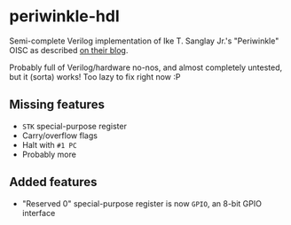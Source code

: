periwinkle-hdl
==============
Semi-complete Verilog implementation of Ike T. Sanglay Jr.'s "Periwinkle" OISC as described [on their blog](http://ikejr.com/2019/11/23/periwinkle-one-instruction-set-computer/).

Probably full of Verilog/hardware no-nos, and almost completely untested, but it (sorta) works! Too lazy to fix right now :P

## Missing features
- `STK` special-purpose register
- Carry/overflow flags
- Halt with `#1 PC`
- Probably more

## Added features
- "Reserved 0" special-purpose register is now `GPIO`, an 8-bit GPIO interface
